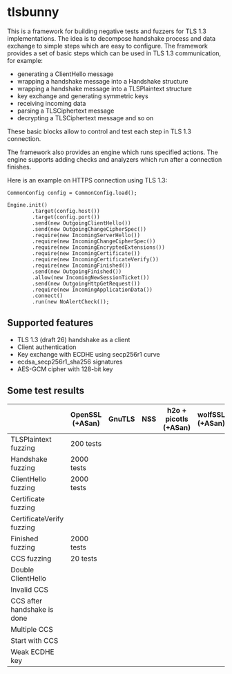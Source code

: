 # tlsbunny

This is a framework for building negative tests and fuzzers for TLS 1.3 implementations.
The idea is to decompose handshake process and data exchange to simple steps which are easy to configure.
The framework provides a set of basic steps which can be used in TLS 1.3 communication, for example:

- generating a ClientHello message
- wrapping a handshake message into a Handshake structure
- wrapping a handshake message into a TLSPlaintext structure
- key exchange and generating symmetric keys
- receiving incoming data
- parsing a TLSCiphertext message
- decrypting a TLSCiphertext message and so on

These basic blocks allow to control and test each step in TLS 1.3 connection.

The framework also provides an engine which runs specified actions. The engine supports adding checks and analyzers which run after a connection finishes.

Here is an example on HTTPS connection using TLS 1.3:

```
CommonConfig config = CommonConfig.load();

Engine.init()
        .target(config.host())
        .target(config.port())
        .send(new OutgoingClientHello())
        .send(new OutgoingChangeCipherSpec())
        .require(new IncomingServerHello())
        .require(new IncomingChangeCipherSpec())
        .require(new IncomingEncryptedExtensions())
        .require(new IncomingCertificate())
        .require(new IncomingCertificateVerify())
        .require(new IncomingFinished())
        .send(new OutgoingFinished())
        .allow(new IncomingNewSessionTicket())
        .send(new OutgoingHttpGetRequest())
        .require(new IncomingApplicationData())
        .connect()
        .run(new NoAlertCheck());
```

## Supported features

- TLS 1.3 (draft 26) handshake as a client
- Client authentication
- Key exchange with ECDHE using secp256r1 curve
- ecdsa_secp256r1_sha256 signatures
- AES-GCM cipher with 128-bit key

## Some test results

|                             | OpenSSL (+ASan) | GnuTLS  | NSS    | h2o + picotls (+ASan) | wolfSSL (+ASan) |
| ----------------------------|-----------------|---------|--------|-----------------------|-----------------|
| TLSPlaintext fuzzing        | 200  tests      |         |        |                       |                 |
| Handshake fuzzing           | 2000 tests      |         |        |                       |                 |
| ClientHello fuzzing         | 2000 tests      |         |        |                       |                 |
| Certificate fuzzing         |                 |         |        |                       |                 |
| CertificateVerify fuzzing   |                 |         |        |                       |                 |
| Finished fuzzing            | 2000 tests      |         |        |                       |                 |
| CCS fuzzing                 | 20   tests      |         |        |                       |                 |
| Double ClientHello          |                 |         |        |                       |                 |
| Invalid CCS                 |                 |         |        |                       |                 |
| CCS after handshake is done |                 |         |        |                       |                 |
| Multiple CCS                |                 |         |        |                       |                 |
| Start with CCS              |                 |         |        |                       |                 |
| Weak ECDHE key              |                 |         |        |                       |                 |
